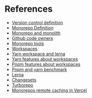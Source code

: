 # References

* [Version control definition](https://en.wikipedia.org/wiki/Version_control)
* [Monorepo Definition](https://en.wikipedia.org/wiki/Monorepo)
* [Monorepo and monolith](https://blog.nrwl.io/misconceptions-about-monorepos-monorepo-monolith-df1250d4b03c)
* [Github code owners](https://docs.github.com/en/repositories/managing-your-repositorys-settings-and-features/customizing-your-repository/about-code-owners)
* [Monorepo tools](https://monorepo.tools/)
* [Workspaces](https://docs.npmjs.com/cli/v8/using-npm/workspaces)
* [Yarn workspace and lerna](https://classic.yarnpkg.com/blog/2017/08/02/introducing-workspaces/)
* [Yarn features about workspaces](https://classic.yarnpkg.com/lang/en/docs/workspaces/)
* [Pnpm features about workspaces](https://pnpm.io/workspaces)
* [Pnpm and yarn benchmark](https://yarnpkg.com/benchmarks)
* [Lerna](https://lerna.js.org/docs/introduction)
* [Changesets](https://github.com/changesets/changesets)
* [Turborepo](https://turborepo.org/docs)
* [Monorepos remote caching in Vercel](https://vercel.com/docs/concepts/monorepos/remote-caching)


<style>
  .slidev-layout li {
    line-height: 1.5em
  }
  .slidev-layout a {
    border-bottom: none;
    font-size: 12px;
  }
</style>

